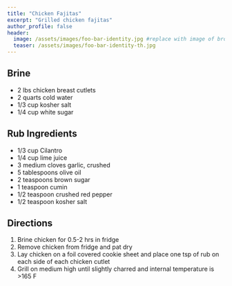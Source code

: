 ```yaml
---
title: "Chicken Fajitas"
excerpt: "Grilled chicken fajitas"
author_profile: false
header:
  image: /assets/images/foo-bar-identity.jpg #replace with image of brownies
  teaser: /assets/images/foo-bar-identity-th.jpg
---
```



## Brine

* 2 lbs chicken breast cutlets
* 2 quarts cold water
* 1/3 cup kosher salt
* 1/4 cup white sugar

## Rub Ingredients

* 1/3 cup Cilantro
* 1/4 cup lime juice
* 3 medium cloves garlic, crushed
* 5 tablespoons olive oil
* 2 teaspoons brown sugar
* 1 teaspoon cumin
* 1/2 teaspoon crushed red pepper
* 1/2 teaspoon kosher salt

## Directions

1. Brine chicken for 0.5-2 hrs in fridge
2. Remove chicken from fridge and pat dry
3. Lay chicken on a foil covered cookie sheet and place one tsp of rub on each side of each chicken cutlet
4. Grill on medium high until slightly charred and internal temperature is >165 F
